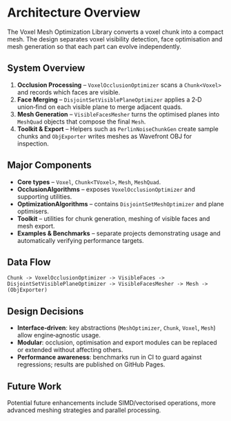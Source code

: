 # Architecture Overview

The Voxel Mesh Optimization Library converts a voxel chunk into a compact mesh.  The design separates voxel visibility detection, face optimisation and mesh generation so that each part can evolve independently.

## System Overview
1. **Occlusion Processing** – `VoxelOcclusionOptimizer` scans a `Chunk<Voxel>` and records which faces are visible.
2. **Face Merging** – `DisjointSetVisiblePlaneOptimizer` applies a 2‑D union‑find on each visible plane to merge adjacent quads.
3. **Mesh Generation** – `VisibleFacesMesher` turns the optimised planes into `MeshQuad` objects that compose the final `Mesh`.
4. **Toolkit & Export** – Helpers such as `PerlinNoiseChunkGen` create sample chunks and `ObjExporter` writes meshes as Wavefront OBJ for inspection.

## Major Components
- **Core types** – `Voxel`, `Chunk<TVoxel>`, `Mesh`, `MeshQuad`.
- **OcclusionAlgorithms** – exposes `VoxelOcclusionOptimizer` and supporting utilities.
- **OptimizationAlgorithms** – contains `DisjointSetMeshOptimizer` and plane optimisers.
- **Toolkit** – utilities for chunk generation, meshing of visible faces and mesh export.
- **Examples & Benchmarks** – separate projects demonstrating usage and automatically verifying performance targets.

## Data Flow
```text
Chunk -> VoxelOcclusionOptimizer -> VisibleFaces -> DisjointSetVisiblePlaneOptimizer -> VisibleFacesMesher -> Mesh -> (ObjExporter)
```

## Design Decisions
- **Interface‑driven**: key abstractions (`MeshOptimizer`, `Chunk`, `Voxel`, `Mesh`) allow engine‑agnostic usage.
- **Modular**: occlusion, optimisation and export modules can be replaced or extended without affecting others.
- **Performance awareness**: benchmarks run in CI to guard against regressions; results are published on GitHub Pages.

## Future Work
Potential future enhancements include SIMD/vectorised operations, more advanced meshing strategies and parallel processing.
